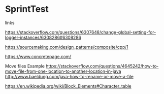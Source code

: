 # SprintTest

links

https://stackoverflow.com/questions/6307648/change-global-setting-for-logger-instances/6308286#6308286

https://sourcemaking.com/design_patterns/composite/cpp/1

https://www.concretepage.com/

Move files Example
https://stackoverflow.com/questions/4645242/how-to-move-file-from-one-location-to-another-location-in-java
http://www.baeldung.com/java-how-to-rename-or-move-a-file

https://en.wikipedia.org/wiki/Block_Elements#Character_table
